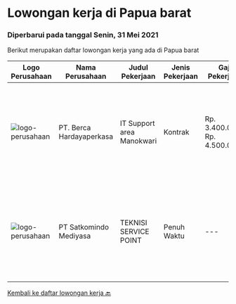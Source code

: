 
  # Lowongan kerja di Papua barat

  ### Diperbarui pada tanggal Senin, 31 Mei 2021

  Berikut merupakan daftar lowongan kerja yang ada di Papua barat

  |Logo Perusahaan | Nama Perusahaan | Judul Pekerjaan | Jenis Pekerjaan | Gaji Pekerjaan | Lokasi | Deskripsi | Tanggal diunggah | Pranala |
  | -------------- | --------------- | --------------- | --------- | --------- | -------------- | ------- | ----------- | ----------- |
  |![logo-perusahaan](https://image-service-cdn.seek.com.au/0c900ac2b5b1a2cf9bee651ce5d069e68ff14c92/ee4dce1061f3f616224767ad58cb2fc751b8d2dc)|PT. Berca Hardayaperkasa|IT Support area Manokwari|Kontrak|Rp. 3.400.000-Rp. 4.500.000|Manokwari|Responsibilities : Notebook hardware troubleshoot, such as RAM, Hardisk, VGA   Manage server : windows, linux , mail server   Technical documentations...|Minggu, 23 Mei 2021|https://www.jobstreet.co.id/id/job/it-support-area-manokwari-3527375?token=0~7ada5d9d-7c99-4581-b056-3096bf1070bf&sectionRank=1&jobId=jobstreet-id-job-3527375|
|![logo-perusahaan](https://image-service-cdn.seek.com.au/8980d02982123d474344b621e944243fa3960599/ee4dce1061f3f616224767ad58cb2fc751b8d2dc)|PT Satkomindo Mediyasa|TEKNISI SERVICE POINT|Penuh Waktu|---|Sorong|Kualifikasi : Usia minimal 18 tahun, maksimal 35 tahun Pendidikan min SMK Teknik Komputer Jaringan, Telekomunikasi Jurusan Transmisi Radio Memiliki...|Senin, 10 Mei 2021|https://www.jobstreet.co.id/id/job/teknisi-service-point-3528375?token=0~7ada5d9d-7c99-4581-b056-3096bf1070bf&sectionRank=2&jobId=jobstreet-id-job-3528375|


  [Kembali ke daftar lowongan kerja 🔙](../README.md#daftar-lowongan-kerja)
  